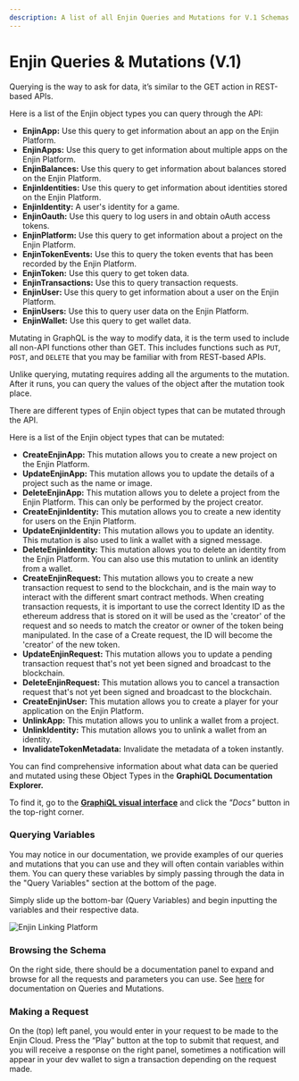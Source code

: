 ```yaml
---
description: A list of all Enjin Queries and Mutations for V.1 Schemas
---
```


# Enjin Queries & Mutations (V.1)

Querying is the way to ask for data, it’s similar to the GET action in REST-based APIs.

Here is a list of the Enjin object types you can query through the API:

* **EnjinApp:** Use this query to get information about an app on the Enjin Platform.
* **EnjinApps:** Use this query to get information about multiple apps on the Enjin Platform.
* **EnjinBalances:** Use this query to get information about balances stored on the Enjin Platform.
* **EnjinIdentities:** Use this query to get information about identities stored on the Enjin Platform.
* **EnjinIdentity:** A user's identity for a game.
* **EnjinOauth:** Use this query to log users in and obtain oAuth access tokens.
* **EnjinPlatform:** Use this query to get information about a project on the Enjin Platform.
* **EnjinTokenEvents:** Use this to query the token events that has been recorded by the Enjin Platform.
* **EnjinToken:** Use this query to get token data.
* **EnjinTransactions:** Use this to query transaction requests.
* **EnjinUser:** Use this query to get information about a user on the Enjin Platform.
* **EnjinUsers:** Use this to query user data on the Enjin Platform.
* **EnjinWallet:** Use this query to get wallet data.

Mutating in GraphQL is the way to modify data, it is the term used to include all non-API functions other than GET. This includes functions such as `PUT`, `POST`, and `DELETE` that you may be familiar with from REST-based APIs.

Unlike querying, mutating requires adding all the arguments to the mutation. After it runs, you can query the values of the object after the mutation took place.

There are different types of Enjin object types that can be mutated through the API.

Here is a list of the Enjin object types that can be mutated:

* **CreateEnjinApp:** This mutation allows you to create a new project on the Enjin Platform.
* **UpdateEnjinApp:** This mutation allows you to update the details of a project such as the name or image.
* **DeleteEnjinApp:** This mutation allows you to delete a project from the Enjin Platform. This can only be performed by the project creator.
* **CreateEnjinIdentity:** This mutation allows you to create a new identity for users on the Enjin Platform.
* **UpdateEnjinIdentity:** This mutation allows you to update an identity. This mutation is also used to link a wallet with a signed message.
* **DeleteEnjinIdentity:** This mutation allows you to delete an identity from the Enjin Platform. You can also use this mutation to unlink an identity from a wallet.
* **CreateEnjinRequest:** This mutation allows you to create a new transaction request to send to the blockchain, and is the main way to interact with the different smart contract methods. When creating transaction requests, it is important to use the correct Identity ID as the ethereum address that is stored on it will be used as the 'creator' of the request and so needs to match the creator or owner of the token being manipulated. In the case of a Create request, the ID will become the 'creator' of the new token.
* **UpdateEnjinRequest:** This mutation allows you to update a pending transaction request that's not yet been signed and broadcast to the blockchain.
* **DeleteEnjinRequest:** This mutation allows you to cancel a transaction request that's not yet been signed and broadcast to the blockchain.
* **CreateEnjinUser:** This mutation allows you to create a player for your application on the Enjin Platform.
* **UnlinkApp:** This mutation allows you to unlink a wallet from a project.
* **UnlinkIdentity:** This mutation allows you to unlink a wallet from an identity.
* **InvalidateTokenMetadata:** Invalidate the metadata of a token instantly.

You can find comprehensive information about what data can be queried and mutated using these Object Types in the **GraphiQL Documentation Explorer.**

To find it, go to the [**GraphiQL visual interface**](https://cloud.enjin.io/graphiql) and click the _"Docs"_ button in the top-right corner.

### Querying Variables

You may notice in our documentation, we provide examples of our queries and mutations that you can use and they will often contain variables within them. You can query these variables by simply passing through the data in the "Query Variables" section at the bottom of the page.

Simply slide up the bottom-bar (Query Variables) and begin inputting the variables and their respective data.

![Enjin Linking Platform](https://assets-global.website-files.com/5d56cb37dc00727a4f69850c/5ffb6dae0d861daea4ea4c02\_querying\_using\_variables.png)

### Browsing the Schema

On the right side, there should be a documentation panel to expand and browse for all the requests and parameters you can use. See [here](https://graphql.org/learn/queries/) for documentation on Queries and Mutations.&#x20;

### Making a Request

On the (top) left panel, you would enter in your request to be made to the Enjin Cloud. Press the “Play” button at the top to submit that request, and you will receive a response on the right panel, sometimes a notification will appear in your dev wallet to sign a transaction depending on the request made.
